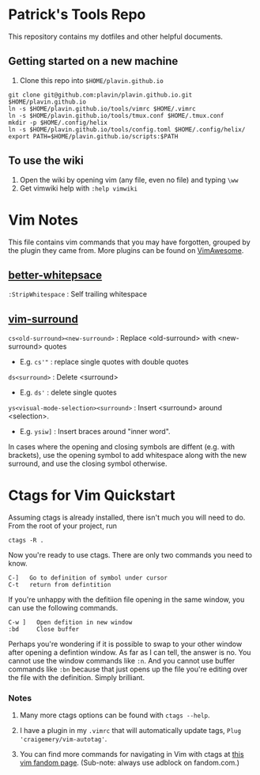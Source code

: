 # Patrick's Tools Repo

This repository contains my dotfiles and other helpful documents.

## Getting started on a new machine
1. Clone this repo into `$HOME/plavin.github.io`
```
git clone git@github.com:plavin/plavin.github.io.git $HOME/plavin.github.io
ln -s $HOME/plavin.github.io/tools/vimrc $HOME/.vimrc
ln -s $HOME/plavin.github.io/tools/tmux.conf $HOME/.tmux.conf
mkdir -p $HOME/.config/helix
ln -s $HOME/plavin.github.io/tools/config.toml $HOME/.config/helix/
export PATH=$HOME/plavin.github.io/scripts:$PATH
```

## To use the wiki
1. Open the wiki by opening vim (any file, even no file) and typing `\ww`
2. Get vimwiki help with `:help vimwiki`

# Vim Notes

This file contains vim commands that you may have forgotten, grouped by the plugin they came from. More plugins can be found on [VimAwesome](vimawesome.com).

## [better-whitepsace](https://vimawesome.com/plugin/better-whitespace)

`:StripWhitespace` : Self trailing whitespace

## [vim-surround](https://vimawesome.com/plugin/vim-surround-holy-ground)

`cs<old-surround><new-surround>` : Replace \<old-surround\> with \<new-surround\> quotes
 - E.g. `cs'"` : replace single quotes with double quotes

`ds<surround>` : Delete \<surround\>
 - E.g. `ds'` : delete single quotes

`ys<visual-mode-selection><surround>` : Insert \<surround\> around \<selection\>. 
 - E.g. `ysiw]` : Insert braces around "inner word". 

In cases where the opening and closing symbols are diffent (e.g. with brackets), use the opening symbol to add whitespace along with the new surround, and use the closing symbol otherwise. 

# Ctags for Vim Quickstart

Assuming ctags is already installed, there isn't much you will need to do. From the root of your project, run 

```ctags -R . ```

Now you're ready to use ctags. There are only two commands you need to know.

```
C-]   Go to definition of symbol under cursor
C-t   return from defintition
```

If you're unhappy with the defitiion file opening in the same window, you can use the following commands. 

```
C-w ]   Open defition in new window
:bd     Close buffer
```

Perhaps you're wondering if it is possible to swap to your other window after opening a defintion window. As far as I can tell, the answer is no. You cannot use the window commands like `:n`. And you cannot use buffer commands like `:bn` because that just opens up the file you're editing over the file with the definition. Simply brilliant. 

### Notes
1. Many more ctags options can be found with `ctags --help`. 

2. I have a plugin in my `.vimrc` that will automatically update tags, `Plug 'craigemery/vim-autotag'`.

3. You can find more commands for navigating in Vim with ctags at [this vim fandom page](https://vim.fandom.com/wiki/Browsing_programs_with_tags). (Sub-note: always use adblock on fandom.com.)
